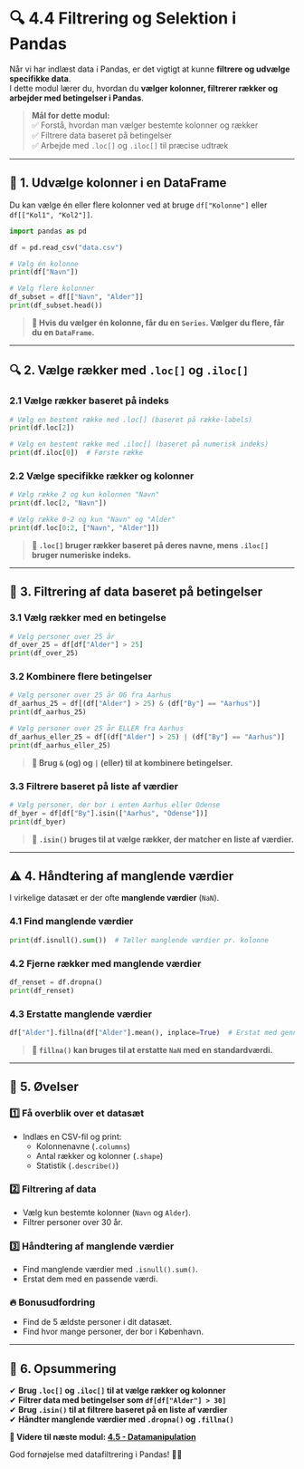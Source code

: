 # 🔍 **4.4 Filtrering og Selektion i Pandas**  

Når vi har indlæst data i Pandas, er det vigtigt at kunne **filtrere og udvælge specifikke data**.  
I dette modul lærer du, hvordan du **vælger kolonner, filtrerer rækker og arbejder med betingelser i Pandas**.  

> **Mål for dette modul:**  
> ✅ Forstå, hvordan man vælger bestemte kolonner og rækker  
> ✅ Filtrere data baseret på betingelser  
> ✅ Arbejde med `.loc[]` og `.iloc[]` til præcise udtræk  

---

## 📌 **1. Udvælge kolonner i en DataFrame**  

Du kan vælge én eller flere kolonner ved at bruge `df["Kolonne"]` eller `df[["Kol1", "Kol2"]]`.  

```python
import pandas as pd

df = pd.read_csv("data.csv")

# Vælg én kolonne
print(df["Navn"])

# Vælg flere kolonner
df_subset = df[["Navn", "Alder"]]
print(df_subset.head())
```

> **📌 Hvis du vælger én kolonne, får du en `Series`. Vælger du flere, får du en `DataFrame`.**  

---

## 🔍 **2. Vælge rækker med `.loc[]` og `.iloc[]`**  

### **2.1 Vælge rækker baseret på indeks**  

```python
# Vælg en bestemt række med .loc[] (baseret på række-labels)
print(df.loc[2])

# Vælg en bestemt række med .iloc[] (baseret på numerisk indeks)
print(df.iloc[0])  # Første række
```

### **2.2 Vælge specifikke rækker og kolonner**  

```python
# Vælg række 2 og kun kolonnen "Navn"
print(df.loc[2, "Navn"])

# Vælg række 0-2 og kun "Navn" og "Alder"
print(df.loc[0:2, ["Navn", "Alder"]])
```

> **📌 `.loc[]` bruger rækker baseret på deres navne, mens `.iloc[]` bruger numeriske indeks.**  

---

## 🔄 **3. Filtrering af data baseret på betingelser**  

### **3.1 Vælg rækker med en betingelse**  

```python
# Vælg personer over 25 år
df_over_25 = df[df["Alder"] > 25]
print(df_over_25)
```

### **3.2 Kombinere flere betingelser**  

```python
# Vælg personer over 25 år OG fra Aarhus
df_aarhus_25 = df[(df["Alder"] > 25) & (df["By"] == "Aarhus")]
print(df_aarhus_25)

# Vælg personer over 25 år ELLER fra Aarhus
df_aarhus_eller_25 = df[(df["Alder"] > 25) | (df["By"] == "Aarhus")]
print(df_aarhus_eller_25)
```

> **📌 Brug `&` (og) og `|` (eller) til at kombinere betingelser.**  

### **3.3 Filtrere baseret på liste af værdier**  

```python
# Vælg personer, der bor i enten Aarhus eller Odense
df_byer = df[df["By"].isin(["Aarhus", "Odense"])]
print(df_byer)
```

> **📌 `.isin()` bruges til at vælge rækker, der matcher en liste af værdier.**  

---

## ⚠ **4. Håndtering af manglende værdier**  

I virkelige datasæt er der ofte **manglende værdier** (`NaN`).  

### **4.1 Find manglende værdier**  

```python
print(df.isnull().sum())  # Tæller manglende værdier pr. kolonne
```

### **4.2 Fjerne rækker med manglende værdier**  

```python
df_renset = df.dropna()
print(df_renset)
```

### **4.3 Erstatte manglende værdier**  

```python
df["Alder"].fillna(df["Alder"].mean(), inplace=True)  # Erstat med gennemsnittet
```

> **📌 `fillna()` kan bruges til at erstatte `NaN` med en standardværdi.**  

---

## 🎯 **5. Øvelser**  

### 1️⃣ **Få overblik over et datasæt**
- Indlæs en CSV-fil og print:
  - Kolonnenavne (`.columns`)
  - Antal rækker og kolonner (`.shape`)
  - Statistik (`.describe()`)

### 2️⃣ **Filtrering af data**
- Vælg kun bestemte kolonner (`Navn` og `Alder`).
- Filtrer personer over 30 år.

### 3️⃣ **Håndtering af manglende værdier**
- Find manglende værdier med `.isnull().sum()`.
- Erstat dem med en passende værdi.

### 🔥 **Bonusudfordring**
- Find de 5 ældste personer i dit datasæt.
- Find hvor mange personer, der bor i København.

---

## 🚀 **6. Opsummering**  
✔ **Brug `.loc[]` og `.iloc[]` til at vælge rækker og kolonner**  
✔ **Filtrer data med betingelser som `df[df["Alder"] > 30]`**  
✔ **Brug `.isin()` til at filtrere baseret på en liste af værdier**  
✔ **Håndter manglende værdier med `.dropna()` og `.fillna()`**  

**📌 Videre til næste modul: [4.5 - Datamanipulation](4.5-Datamanipulation.md)**  

God fornøjelse med datafiltrering i Pandas! 🐼🚀  
